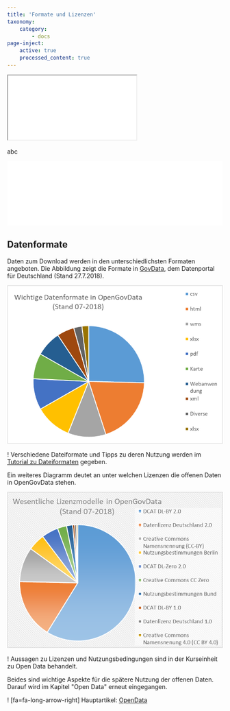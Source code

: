 ```yaml
---
title: 'Formate und Lizenzen'
taxonomy:
    category:
        - docs
page-inject:
    active: true
    processed_content: true
---
```


<!--"[plugin:page-inject](http://localhost:2030/openx/vorlesung/open-govdata/formate/auswertung_govdata.html)-->

<!--<div  class="embed-responsive">
  <iframe id="frame_id" src="formate/auswertung_govdata2.html" class="embed-responsive-item" onload="resizeIFrameToFitContent(this)"></iframe>
<div>-->


<div  class="embed-responsive">
  <iframe id="frame_id" src="formate/lizenzen_tabelle.html" class="embed-responsive-item"></iframe>
<div>


abc
  <iframe id="frame_id" src="formate/auswertung_govdata2.html" width="100%" frameborder="0" onload="resizeIFrameToFitContent(this)"></iframe>
<script type="application/javascript">

function resizeIFrameToFitContent( iFrame ) {

    iFrame.width  = iFrame.contentWindow.document.body.scrollWidth;
    iFrame.height = iFrame.contentWindow.document.body.scrollHeight;
}

window.addEventListener('DOMContentLoaded', function(e) {

    var iFrame = document.getElementById( 'frame_id' );
    resizeIFrameToFitContent( iFrame );
} );

</script>









## Datenformate

Daten zum Download werden in den unterschiedlichsten Formaten angeboten. Die Abbildung zeigt die Formate in [GovData](https://www.govdata.de/), dem Datenportal für Deutschland (Stand 27.7.2018).

![](OGDFormate.png?lightbox=800&resize=300&classes=caption "Gängige Datenformate")

! Verschiedene Dateiformate und Tipps zu deren Nutzung werden im [Tutorial zu Dateiformaten](https://learn.opengeoedu.de/tutorials/OGE-Tutorial_Dateiformate.pdf?target=_blank) gegeben.

Ein weiteres Diagramm deutet an unter welchen Lizenzen die offenen Daten in OpenGovData stehen.

![](OGDLizenzen.png?lightbox=800&resize=300&classes=caption "Gängige Lizenzen")

! Aussagen zu Lizenzen und Nutzungsbedingungen sind in der Kurseinheit zu Open Data behandelt.

Beides sind wichtige Aspekte für die spätere Nutzung der offenen Daten. Darauf wird im Kapitel "Open Data" erneut eingegangen.

! [fa=fa-long-arrow-right] Hauptartikel: [OpenData](/opendata)
